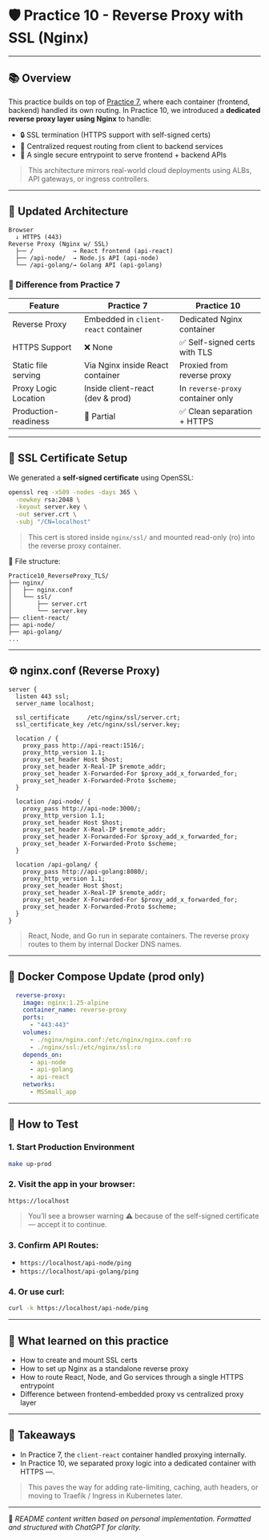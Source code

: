 # 🛡️ Practice 10 - Reverse Proxy with SSL (Nginx)

---

## 📚 Overview

This practice builds on top of [Practice 7](../Practice7_Small_multilang_app_Dockerized_MultiStage), where each container (frontend, backend) handled its own routing. In Practice 10, we introduced a **dedicated reverse proxy layer using Nginx** to handle:

- 🔒 SSL termination (HTTPS support with self-signed certs)
- 🔁 Centralized request routing from client to backend services
- 🚪 A single secure entrypoint to serve frontend + backend APIs

> This architecture mirrors real-world cloud deployments using ALBs, API gateways, or ingress controllers.

---

## 🧩 Updated Architecture

```
Browser
  ↓ HTTPS (443)
Reverse Proxy (Nginx w/ SSL)
  ├── /           → React frontend (api-react)
  ├── /api-node/  → Node.js API (api-node)
  └── /api-golang/→ Golang API (api-golang)
```

### 🔁 Difference from Practice 7

| Feature                         | Practice 7                              | Practice 10                            |
|--------------------------------|------------------------------------------|-----------------------------------------|
| Reverse Proxy                  | Embedded in `client-react` container     | Dedicated Nginx container               |
| HTTPS Support                  | ❌ None                                  | ✅ Self-signed certs with TLS           |
| Static file serving            | Via Nginx inside React container         | Proxied from reverse proxy             |
| Proxy Logic Location           | Inside client-react (dev & prod)         | In `reverse-proxy` container only      |
| Production-readiness           | 🚧 Partial                               | ✅ Clean separation + HTTPS             |

---

## 🔐 SSL Certificate Setup

We generated a **self-signed certificate** using OpenSSL:

```bash
openssl req -x509 -nodes -days 365 \
  -newkey rsa:2048 \
  -keyout server.key \
  -out server.crt \
  -subj "/CN=localhost"
```

> This cert is stored inside `nginx/ssl/` and mounted read-only (ro) into the reverse proxy container.

📁 File structure:
```
Practice10_ReverseProxy_TLS/
├── nginx/
│   ├── nginx.conf
│   └── ssl/
│       ├── server.crt
│       └── server.key
├── client-react/
├── api-node/
├── api-golang/
...
```

---

## ⚙️ nginx.conf (Reverse Proxy)

```nginx
server {
  listen 443 ssl;
  server_name localhost;

  ssl_certificate     /etc/nginx/ssl/server.crt;
  ssl_certificate_key /etc/nginx/ssl/server.key;

  location / {
    proxy_pass http://api-react:1516/;
    proxy_http_version 1.1;
    proxy_set_header Host $host;
    proxy_set_header X-Real-IP $remote_addr;
    proxy_set_header X-Forwarded-For $proxy_add_x_forwarded_for;
    proxy_set_header X-Forwarded-Proto $scheme;
  }

  location /api-node/ {
    proxy_pass http://api-node:3000/;
    proxy_http_version 1.1;
    proxy_set_header Host $host;
    proxy_set_header X-Real-IP $remote_addr;
    proxy_set_header X-Forwarded-For $proxy_add_x_forwarded_for;
    proxy_set_header X-Forwarded-Proto $scheme;
  }

  location /api-golang/ {
    proxy_pass http://api-golang:8080/;
    proxy_http_version 1.1;
    proxy_set_header Host $host;
    proxy_set_header X-Real-IP $remote_addr;
    proxy_set_header X-Forwarded-For $proxy_add_x_forwarded_for;
    proxy_set_header X-Forwarded-Proto $scheme;
  }
}
```

> React, Node, and Go run in separate containers. The reverse proxy routes to them by internal Docker DNS names.

---

## 🐳 Docker Compose Update (prod only)

```yaml
  reverse-proxy:
    image: nginx:1.25-alpine
    container_name: reverse-proxy
    ports:
      - "443:443"
    volumes:
      - ./nginx/nginx.conf:/etc/nginx/nginx.conf:ro
      - ./nginx/ssl:/etc/nginx/ssl:ro
    depends_on:
      - api-node
      - api-golang
      - api-react
    networks:
      - MSSmall_app
```

---

## 🧪 How to Test

### 1. Start Production Environment
```bash
make up-prod
```

### 2. Visit the app in your browser:
```
https://localhost
```
> You’ll see a browser warning ⚠️ because of the self-signed certificate — accept it to continue.

### 3. Confirm API Routes:
- `https://localhost/api-node/ping`
- `https://localhost/api-golang/ping`

### 4. Or use curl:
```bash
curl -k https://localhost/api-node/ping
```

---

## 🧠 What learned on this practice

- How to create and mount SSL certs
- How to set up Nginx as a standalone reverse proxy
- How to route React, Node, and Go services through a single HTTPS entrypoint
- Difference between frontend-embedded proxy vs centralized proxy layer

---

## 📌 Takeaways

- In Practice 7, the `client-react` container handled proxying internally.
- In Practice 10, we separated proxy logic into a dedicated container with HTTPS —.

> This paves the way for adding rate-limiting, caching, auth headers, or moving to Traefik / Ingress in Kubernetes later.

---

🧾 *README content written based on personal implementation. Formatted and structured with ChatGPT for clarity.*